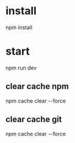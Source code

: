 # install
npm install
# start 
npm run dev
## clear cache npm
npm cache clear --force

## clear cache git
npm cache clear --force
